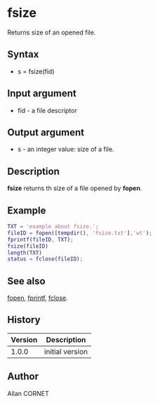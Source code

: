 # fsize

Returns size of an opened file.

## Syntax

- s = fsize(fid)

## Input argument

- fid - a file descriptor

## Output argument

- s - an integer value: size of a file.

## Description

  <p><b>fsize</b> returns th size of a file opened by <b>fopen</b>.</p>

## Example

```matlab
TXT = 'example about fsize.';
fileID = fopen([tempdir(), 'fsize.txt'],'wt');
fprintf(fileID, TXT);
fsize(fileID)
length(TXT)
status = fclose(fileID);
```

## See also

[fopen](fopen.md), [fprintf](fread.md), [fclose](fclose.md).

## History

| Version | Description     |
| ------- | --------------- |
| 1.0.0   | initial version |

## Author

Allan CORNET
